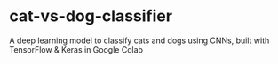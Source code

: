 # cat-vs-dog-classifier
A deep learning model to classify cats and dogs using CNNs, built with TensorFlow &amp; Keras in Google Colab
